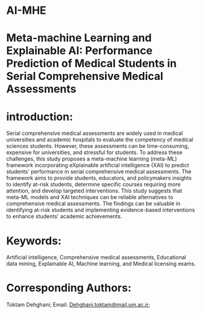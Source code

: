 # AI-MHE
# Meta-machine Learning and Explainable AI: Performance Prediction of Medical Students in Serial Comprehensive Medical Assessments
# introduction:
Serial comprehensive medical assessments are widely used in medical universities and academic hospitals to evaluate the competency of medical sciences students. However, these assessments can be time-consuming, expensive for universities, and stressful for students. To address these challenges, this study proposes a meta-machine learning (meta-ML) framework incorporating eXplainable artificial intelligence (XAI) to predict students' performance in serial comprehensive medical assessments. The framework aims to provide students, educators, and policymakers insights to identify at-risk students, determine specific courses requiring more attention, and develop targeted interventions. This study suggests that meta-ML models and XAI techniques can be reliable alternatives to comprehensive medical assessments. The findings can be valuable in identifying at-risk students and implementing evidence-based interventions to enhance students' academic achievements.
# Keywords: 
Artificial intelligence, Comprehensive medical assessments, Educational data mining, Explainable AI, Machine learning, and Medical licensing exams.
# Corresponding Authors: 
Toktam Dehghani; 
Email: Dehghani.toktam@mail.um.ac.ir;
